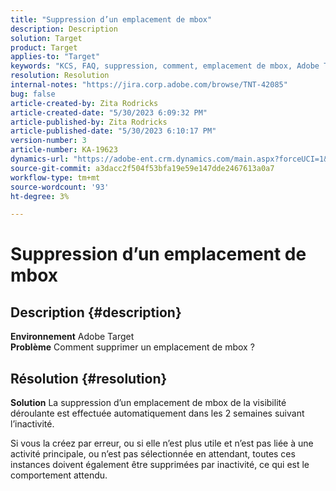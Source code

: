 ```yaml
---
title: "Suppression d’un emplacement de mbox"
description: Description
solution: Target
product: Target
applies-to: "Target"
keywords: "KCS, FAQ, suppression, comment, emplacement de mbox, Adobe Target"
resolution: Resolution
internal-notes: "https://jira.corp.adobe.com/browse/TNT-42085"
bug: false
article-created-by: Zita Rodricks
article-created-date: "5/30/2023 6:09:32 PM"
article-published-by: Zita Rodricks
article-published-date: "5/30/2023 6:10:17 PM"
version-number: 3
article-number: KA-19623
dynamics-url: "https://adobe-ent.crm.dynamics.com/main.aspx?forceUCI=1&pagetype=entityrecord&etn=knowledgearticle&id=d9045f1c-15ff-ed11-8f6e-6045bd006b25"
source-git-commit: a3dacc2f504f53bfa19e59e147dde2467613a0a7
workflow-type: tm+mt
source-wordcount: '93'
ht-degree: 3%

---
```


# Suppression d’un emplacement de mbox

## Description {#description}

<b>Environnement</b>
Adobe Target<br><b>Problème</b>
Comment supprimer un emplacement de mbox ?

## Résolution {#resolution}


<b>Solution</b>
La suppression d’un emplacement de mbox de la visibilité déroulante est effectuée automatiquement dans les 2 semaines suivant l’inactivité.

Si vous la créez par erreur, ou si elle n’est plus utile et n’est pas liée à une activité principale, ou n’est pas sélectionnée en attendant, toutes ces instances doivent également être supprimées par inactivité, ce qui est le comportement attendu.
